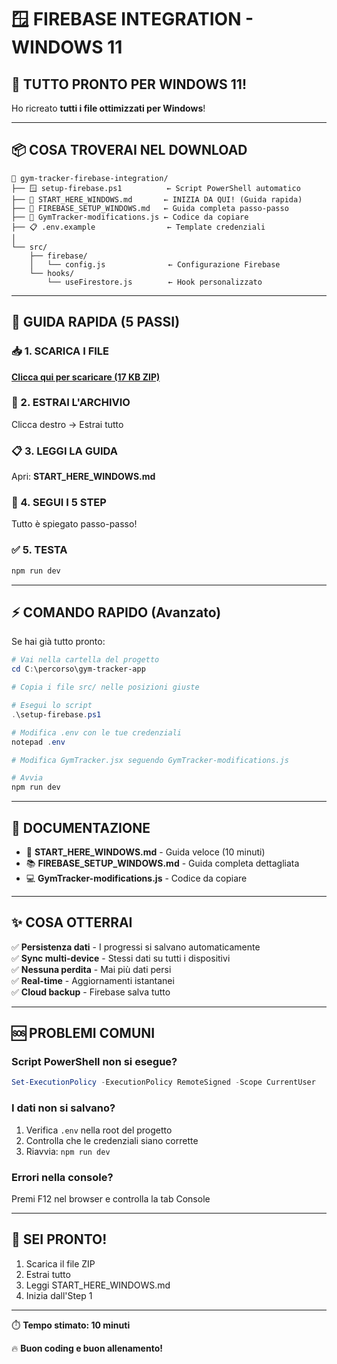 # 🪟 FIREBASE INTEGRATION - WINDOWS 11

## 🎉 TUTTO PRONTO PER WINDOWS 11!

Ho ricreato **tutti i file ottimizzati per Windows**!

---

## 📦 COSA TROVERAI NEL DOWNLOAD

```
📁 gym-tracker-firebase-integration/
├── 🪟 setup-firebase.ps1          ← Script PowerShell automatico
├── 📖 START_HERE_WINDOWS.md       ← INIZIA DA QUI! (Guida rapida)
├── 📖 FIREBASE_SETUP_WINDOWS.md   ← Guida completa passo-passo
├── 📝 GymTracker-modifications.js ← Codice da copiare
├── 📋 .env.example                ← Template credenziali
│
└── src/
    ├── firebase/
    │   └── config.js              ← Configurazione Firebase
    └── hooks/
        └── useFirestore.js        ← Hook personalizzato
```

---

## 🚀 GUIDA RAPIDA (5 PASSI)

### 📥 1. SCARICA I FILE
[**Clicca qui per scaricare (17 KB ZIP)**](firebase-integration-windows.zip)

### 📂 2. ESTRAI L'ARCHIVIO
Clicca destro → Estrai tutto

### 📋 3. LEGGI LA GUIDA
Apri: **START_HERE_WINDOWS.md**

### 🎯 4. SEGUI I 5 STEP
Tutto è spiegato passo-passo!

### ✅ 5. TESTA
```powershell
npm run dev
```

---

## ⚡ COMANDO RAPIDO (Avanzato)

Se hai già tutto pronto:

```powershell
# Vai nella cartella del progetto
cd C:\percorso\gym-tracker-app

# Copia i file src/ nelle posizioni giuste

# Esegui lo script
.\setup-firebase.ps1

# Modifica .env con le tue credenziali
notepad .env

# Modifica GymTracker.jsx seguendo GymTracker-modifications.js

# Avvia
npm run dev
```

---

## 📖 DOCUMENTAZIONE

- 🚀 **START_HERE_WINDOWS.md** - Guida veloce (10 minuti)
- 📚 **FIREBASE_SETUP_WINDOWS.md** - Guida completa dettagliata
- 💻 **GymTracker-modifications.js** - Codice da copiare

---

## ✨ COSA OTTERRAI

✅ **Persistenza dati** - I progressi si salvano automaticamente  
✅ **Sync multi-device** - Stessi dati su tutti i dispositivi  
✅ **Nessuna perdita** - Mai più dati persi  
✅ **Real-time** - Aggiornamenti istantanei  
✅ **Cloud backup** - Firebase salva tutto  

---

## 🆘 PROBLEMI COMUNI

### Script PowerShell non si esegue?
```powershell
Set-ExecutionPolicy -ExecutionPolicy RemoteSigned -Scope CurrentUser
```

### I dati non si salvano?
1. Verifica `.env` nella root del progetto
2. Controlla che le credenziali siano corrette
3. Riavvia: `npm run dev`

### Errori nella console?
Premi F12 nel browser e controlla la tab Console

---

## 💪 SEI PRONTO!

1. Scarica il file ZIP
2. Estrai tutto
3. Leggi START_HERE_WINDOWS.md
4. Inizia dall'Step 1

---

⏱️ **Tempo stimato: 10 minuti**

🔥 **Buon coding e buon allenamento!**
